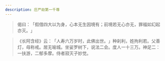 ```yaml
---
description: 庄严劫第一千尊
---
```


> 偈曰：​「假借四大以为身，心本无生因境有；前境若无心亦无，罪福如幻起亦灭。​」

> 《长阿含经》云：​「人寿六万岁时，此佛出世。​」种刹利，姓拘利若。父善灯，母称戒。居无喻城。坐娑罗树下，说法二会。度人一十三万。神足二：一扶游，二郁多摩。侍者寂灭子妙觉。
